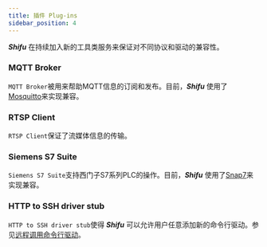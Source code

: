 ```yaml
---
title: 插件 Plug-ins
sidebar_position: 4
---
```


***Shifu*** 在持续加入新的工具类服务来保证对不同协议和驱动的兼容性。

### MQTT Broker

`MQTT Broker`被用来帮助MQTT信息的订阅和发布。目前，***Shifu*** 使用了[Mosquitto](https://mosquitto.org/)来实现兼容。

### RTSP Client

`RTSP Client`保证了流媒体信息的传输。

### Siemens S7 Suite

`Siemens S7 Suite`支持西门子S7系列PLC的操作。目前，***Shifu*** 使用了[Snap7](http://snap7.sourceforge.net/)来实现兼容。

### HTTP to SSH driver stub

`HTTP to SSH driver stub`使得 ***Shifu*** 可以允许用户任意添加新的命令行驱动。参见[远程调用命令行驱动](shifu-advanced-functions/remote-driver-execution.md)。
